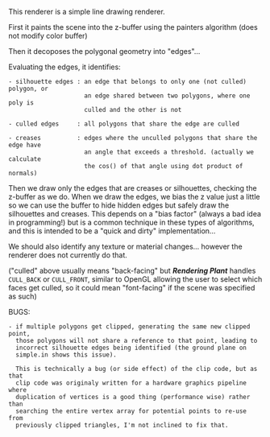 

This renderer is a simple line drawing renderer. 

First it paints the scene into the z-buffer using the painters algorithm (does
not modify color buffer)

Then it decoposes the polygonal geometry into "edges"...

Evaluating the edges, it identifies:

    - silhouette edges : an edge that belongs to only one (not culled) polygon, or
                         an edge shared between two polygons, where one poly is
                         culled and the other is not

    - culled edges     : all polygons that share the edge are culled

    - creases          : edges where the unculled polygons that share the edge have 
                         an angle that exceeds a threshold. (actually we calculate
                         the cos() of that angle using dot product of normals)

Then we draw only the edges that are creases or silhouettes, checking the z-buffer
as we do. When we draw the edges, we bias the z value just a little so we can use
the buffer to hide hidden edges but safely draw the silhouettes and creases. This
depends on a "bias factor" (always a bad idea in programming!) but is a common
technique in these types of algorithms, and this is intended to be a "quick and dirty"
implementation...

We should also identify any texture or material changes... however the renderer
does not currently do that.

("culled" above usually means "back-facing" but **_Rendering Plant_** handles
`CULL_BACK` or `CULL_FRONT`, similar to OpenGL allowing the user to select which
faces get culled, so it could mean "font-facing" if the scene was specified as such)

BUGS:

    - if multiple polygons get clipped, generating the same new clipped point,
      those polygons will not share a reference to that point, leading to
      incorrect silhouette edges being identified (the ground plane on 
      simple.in shows this issue).

      This is technically a bug (or side effect) of the clip code, but as that
      clip code was originaly written for a hardware graphics pipeline where 
      duplication of vertices is a good thing (performance wise) rather than
      searching the entire vertex array for potential points to re-use from 
      previously clipped triangles, I'm not inclined to fix that.


